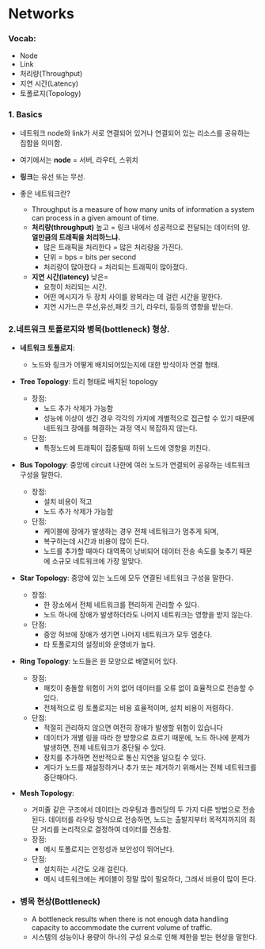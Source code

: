 # Networks 

### Vocab: 
 - Node 
 - Link
 - 처리량(Throughput)
 - 지연 시간(Latency)
 - 토폴로지(Topology)

### 1. Basics 
 - 네트워크 node와 link가 서로 연결되어 있거나 연결되어 있는 리소스를 공유하는 집합을 의미함. 
 - 여기에서는 **node** = 서버, 라우터, 스위치
 - **링크**는 유선 또는 무선. 

 - 좋은 네트워크란?
     - Throughput is a measure of how many units of information a system can process in a given amount of time. 
     - **처리량(throughput)** 높고 = 링크 내에서 성공적으로 전달되는 데이터의 양. **얼만큼의 트래픽을 처리하느냐.**
         - 많은 트래픽을 처리한다 = 많은 처리량을 가진다. 
         - 단위 = bps = bits per second
         - 처리량이 많아졌다 = 처리되는 트래픽이 많아졌다.
     - **지연 시간(latency)** 낮은=
        - 요청이 처리되는 시간. 
        - 어떤 메시지가 두 장치 사이를 왕복라는 데 걸린 시간을 말한다. 
        - 지연 시가느은 무선,유선,패킷 크기, 라우터, 등등의 영향을 받는다.

### 2.네트워크 토폴로지와 병목(bottleneck) 형상.
 - **네트워크 토폴로지**:
    - 노드와 링크가 어떻게 배치되어있는지에 대한 방식이자 연결 형태.
 - **Tree Topology**: 트리 형태로 배치된 topology
    - 장점: 
        - 노드 추가 삭제가 가능함
        - 성능에 이상이 생긴 경우 각각의 가지에 개별적으로 접근할 수 있기 때문에 네트워크 장애를 해결하는 과정 역시 복잡하지 않는다.
    - 단점: 
        - 특정노드에 트래픽이 집중될때 하위 노드에 영향을 끼친다.
 - **Bus Topology**: 중앙에 circuit 나한에 여러 노드가 연결되어 공유하는 네트워크 구성을 말한다.
    - 장점: 
        - 설치 비용이 적고
        - 노드 추가 삭제가 가능함
    - 단점: 
        - 케이블에 장애가 발생하는 경우 전체 네트워크가 멈추게 되며, 
        - 복구하는데 시간과 비용이 많이 든다. 
        - 노드를 추가할 때마다 대역폭이 낭비되어 데이터 전송 속도를 늦추기 때문에 소규모 네트워크에 가장 알맞다.
- **Star Topology**: 중앙에 있는 노드에 모두 연결된 네트워크 구성을 말한다.
    - 장점: 
        - 한 장소에서 전체 네트워크를 편리하게 관리할 수 있다.
        - 노드 하나에 장애가 발생하더라도 나머지 네트워크는 영향을 받지 않는다.
    - 단점:
        - 중앙 허브에 장애가 생기면 나머지 네트워크가 모두 멈춘다.
        - 타 토폴로지의 설정비와 운영비가 높다.
- **Ring Topology**: 노드들은 원 모양으로 배열되어 있다. 
    - 장점:
        -  패킷이 충돌할 위험이 거의 없어 데이터를 오류 없이 효율적으로 전송할 수 있다. 
        - 전체적으로 링 토폴로지는 비용 효율적이며, 설치 비용이 저렴하다. 
    - 단점:
        - 적절히 관리하지 않으면 여전히 장애가 발생할 위험이 있습니다
        - 데이터가 개별 링을 따라 한 방향으로 흐르기 때문에, 노드 하나에 문제가 발생하면, 전체 네트워크가 중단될 수 있다. 
        - 장치를 추가하면 전반적으로 통신 지연을 일으킬 수 있다.
        - 게다가 노드를 재설정하거나 추가 또는 제거하기 위해서는 전체 네트워크를 중단해야다.
- **Mesh Topology**:
     - 거미줄 같은 구조에서 데이터는 라우팅과 플러딩의 두 가지 다른 방법으로 전송된다. 데이터를 라우팅 방식으로 전송하면, 노드는 출발지부터 목적지까지의 최단 거리를 논리적으로 결정하여 데이터를 전송함.
     - 장점:
        - 메시 토폴로지는 안정성과 보안성이 뛰어난다.
     - 단점:
        - 설치하는 시간도 오래 걸린다.
        -  메시 네트워크에는 케이블이 정말 많이 필요하다, 그래서 비용이 많이 든다.

- ### 병목 현상(Bottleneck)
    - A bottleneck results when there is not enough data handling capacity to accommodate the current volume of traffic. 
    - 시스템의 성능이나 용량이 하나의 구성 요소로 인해 제한을 받는 현상을 말한다.



